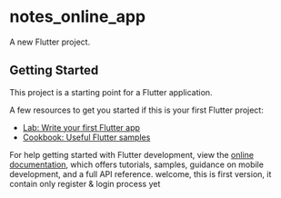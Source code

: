 # notes_online_app

A new Flutter project.

## Getting Started

This project is a starting point for a Flutter application.

A few resources to get you started if this is your first Flutter project:

- [Lab: Write your first Flutter app](https://docs.flutter.dev/get-started/codelab)
- [Cookbook: Useful Flutter samples](https://docs.flutter.dev/cookbook)

For help getting started with Flutter development, view the
[online documentation](https://docs.flutter.dev/), which offers tutorials,
samples, guidance on mobile development, and a full API reference.
w e l c o m e ,   t h i s   i s   f i r s t   v e r s i o n ,   i t   c o n t a i n   o n l y   r e g i s t e r   &   l o g i n   p r o c e s s   y e t  
 